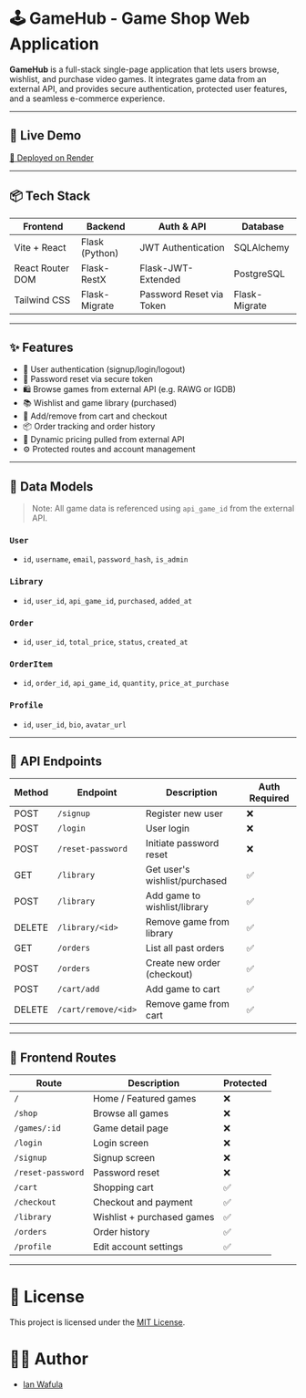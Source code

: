 # 🕹️ GameHub - Game Shop Web Application

**GameHub** is a full-stack single-page application that lets users browse, wishlist, and purchase video games. It integrates game data from an external API, and provides secure authentication, protected user features, and a seamless e-commerce experience.

---

## 🚀 Live Demo

[🔗 Deployed on Render](https://gamehub-mnpe.onrender.com)  

---

## 📦 Tech Stack

| Frontend           | Backend        | Auth & API              | Database      |
|--------------------|----------------|-------------------------|---------------|
| Vite + React       | Flask (Python) | JWT Authentication      | SQLAlchemy    |
| React Router DOM   | Flask-RestX    | Flask-JWT-Extended      | PostgreSQL    |
| Tailwind CSS       | Flask-Migrate  | Password Reset via Token| Flask-Migrate |

---

## ✨ Features

- 🔐 User authentication (signup/login/logout)
- 🔁 Password reset via secure token
- 🛍️ Browse games from external API (e.g. RAWG or IGDB)
- 📚 Wishlist and game library (purchased)
- 🛒 Add/remove from cart and checkout
- 📦 Order tracking and order history
- 🧾 Dynamic pricing pulled from external API
- ⚙️ Protected routes and account management


---

## 🧱 Data Models

> Note: All game data is referenced using `api_game_id` from the external API.

### `User`
- `id`, `username`, `email`, `password_hash`, `is_admin`

### `Library`
- `id`, `user_id`, `api_game_id`, `purchased`, `added_at`

### `Order`
- `id`, `user_id`, `total_price`, `status`, `created_at`

### `OrderItem`
- `id`, `order_id`, `api_game_id`, `quantity`, `price_at_purchase`

### `Profile`
- `id`, `user_id`, `bio`, `avatar_url`

---

## 🔌 API Endpoints

| Method | Endpoint            | Description                      | Auth Required |
|--------|---------------------|----------------------------------|---------------|
| POST   | `/signup`           | Register new user                | ❌            |
| POST   | `/login`            | User login                       | ❌            |
| POST   | `/reset-password`   | Initiate password reset          | ❌            |
| GET    | `/library`          | Get user's wishlist/purchased    | ✅            |
| POST   | `/library`          | Add game to wishlist/library     | ✅            |
| DELETE | `/library/<id>`     | Remove game from library         | ✅            |
| GET    | `/orders`           | List all past orders             | ✅            |
| POST   | `/orders`           | Create new order (checkout)      | ✅            |
| POST   | `/cart/add`         | Add game to cart                 | ✅            |
| DELETE | `/cart/remove/<id>` | Remove game from cart            | ✅            |

---

## 🧭 Frontend Routes

| Route        | Description                  | Protected |
|--------------|------------------------------|-----------|
| `/`          | Home / Featured games        | ❌        |
| `/shop`      | Browse all games             | ❌        |
| `/games/:id` | Game detail page             | ❌        |
| `/login`     | Login screen                 | ❌        |
| `/signup`    | Signup screen                | ❌        |
| `/reset-password` | Password reset          | ❌        |
| `/cart`      | Shopping cart                | ✅        |
| `/checkout`  | Checkout and payment         | ✅        |
| `/library`   | Wishlist + purchased games   | ✅        |
| `/orders`    | Order history                | ✅        |
| `/profile`   | Edit account settings        | ✅        |

---

# 📜 License

This project is licensed under the [MIT License](https://choosealicense.com/licenses/mit/).

# 👨‍💻 Author
- [Ian Wafula](https://github.com/Ian-Wafula1)